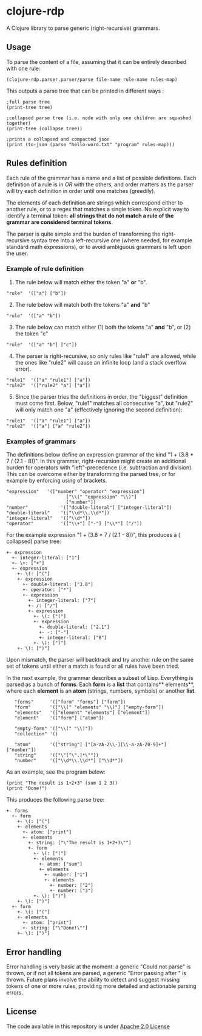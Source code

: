 # clojure-rdp

A Clojure library to parse generic (right-recursive) grammars.

## Usage

To parse the content of a file, assuming that it can be entirely described
with one rule:

```
(clojure-rdp.parser.parser/parse file-name rule-name rules-map)
```

This outputs a parse tree that can be printed in different ways :

```
;full parse tree
(print-tree tree)

;collapsed parse tree (i.e. node with only one children are squashed together)
(print-tree (collapse tree))

;prints a collapsed and compacted json
(print (to-json (parse "hello-word.txt" "program" rules-map)))
```

## Rules definition

Each rule of the grammar has a name and a list of possible definitions.
Each definition of a rule is in *OR* with the others, and order matters as
the parser will try each definition in order until one matches (greedily).

The elements of each definition are strings which correspond either to
another rule, or to a regex that matches a single token. No explicit way to
identify a terminal token: **all strings that do not match a rule of the
grammar are considered terminal tokens**.

The parser is quite simple and the burden of transforming the
right-recursive syntax tree into a left-recursive one (where needed, for
example standard math expressions), or to avoid ambiguous grammars is left
upon the user.

### Example of rule definition

1. The rule below will match either the token "a" **or** "b".

```
"rule"  '(["a"] ["b"])
```

2. The rule below will match both the tokens "a" **and** "b"

```
"rule"  '(["a" "b"])
```

3. The rule below can match either (1) both the tokens "a" **and** "b",
   or (2) the token "c"

```
"rule"  '(["a" "b"] ["c"])
```

4. The parser is right-recursive, so only rules like "rule1" are allowed,
   while the ones like "rule2" will cause an infinite loop (and a stack
   overflow error).

```
"rule1"  '(["a" "rule1"] ["a"])
"rule2"  '(["rule2" "a"] ["a"])
```

5. Since the parser tries the definitions in order, the "biggest"
   definition must come first. Below, "rule1" matches all consecutive "a",
   but "rule2" will only match one "a" (effectively ignoring the second
   definition):

```
"rule1"  '(["a" "rule1"] ["a"])
"rule2"  '(["a"] ["a" "rule2"])
```

### Examples of grammars

The definitions below define an expression grammar of the kind
"1 + (3.8 * 7 / (2.1 - 8))". In this grammar, right-recursion might create
an additional burden for operators with "left"-precedence (i.e. subtraction
and division). This can be overcome either by transforming the parsed tree,
or for example by enforcing using of brackets.

```
"expression"   '(["number" "operator" "expression"]
                      ["\\(" "expression" "\\)"]
                      ["number"])
"number"            '(["double-literal"] ["integer-literal"])
"double-literal"    '(["\\d*\\.\\d*"])
"integer-literal"   '(["\\d*"])
"operator"          '(["\\+"] ["-"] ["\\*"] ["/"])
```

For the example expression "1 + (3.8 * 7 / (2.1 - 8))", this produces a (
collapsed) parse tree:

```
+- expression
  +- integer-literal: ["1"]
  +- \+: ["+"]
  +- expression
    +- \(: ["("]
    +- expression
      +- double-literal: ["3.8"]
      +- operator: ["*"]
      +- expression
        +- integer-literal: ["7"]
        +- /: ["/"]
        +- expression
          +- \(: ["("]
          +- expression
            +- double-literal: ["2.1"]
            +- -: ["-"]
            +- integer-literal: ["8"]
          +- \): [")"]
    +- \): [")"]
```

Upon mismatch, the parser will backtrack and try another rule on the same
set of tokens until either a match is found or all rules have been tried.

In the next example, the grammar describes a subset of Lisp. Everything is
parsed as a bunch of **forms**. Each **form** is a **list** that contains**
elements**, where each **element** is an **atom** (strings, numbers,
symbols) or another **list**.

```
   "forms"      '(["form" "forms"] ["form"])
   "form"       '(["\\(" "elements" "\\)"] ["empty-form"])
   "elements"   '(["element" "elements"] ["element"])
   "element"    '(["form"] ["atom"])

   "empty-form" '(["\\(" "\\)"])
   "collection" '()

   "atom"       '(["string"] ["[a-zA-Z\\-][\\-a-zA-Z0-9]+"] ["number"])
   "string"     '(["\"[^\".]*\""])
   "number"     '(["\\d*\\.\\d*"] ["\\d*"])
```

As an example, see the program below:

```
(print "The result is 1+2+3" (sum 1 2 3))
(print "Done!")
```

This produces the following parse tree:

```
+- forms
  +- form
    +- \(: ["("]
    +- elements
      +- atom: ["print"]
      +- elements
        +- string: ["\"The result is 1+2+3\""]
        +- form
          +- \(: ["("]
          +- elements
            +- atom: ["sum"]
            +- elements
              +- number: ["1"]
              +- elements
                +- number: ["2"]
                +- number: ["3"]
          +- \): [")"]
    +- \): [")"]
  +- form
    +- \(: ["("]
    +- elements
      +- atom: ["print"]
      +- string: ["\"Done!\""]
    +- \): [")"]
```

## Error handling

Error handling is very basic at the moment: a generic "Could not parse" is
thrown, or if not all tokens are parsed, a generic "Error passing
after <remaining tokens>" is thrown. Future plans involve the ability to
detect and suggest missing tokens of one or more rules, providing more
detailed and actionable parsing errors.

## License

The code available in this repository is
under [Apache 2.0 License](LICENSE)




